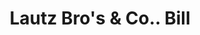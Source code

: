 ---
doi: 10.7916/D8FX8NMB
date_other: '1880'
date_other_textual: 1880-1889
form: printed ephemera
genre:
- Invoices
name:
- Lautz Bro's & Co.
object_in_context_url: https://biggert.cul.columbia.edu/items/view/ave_biggert_01431
subject_hierarchical_geographic:
- Philadelphia, Pennsylvania, United States
subject_name:
- Lautz Bro's & Co.
title: Lautz Bro's & Co.. Bill
sort_title: Lautz Bro's & Co.. Bill
call_number: ave_biggert_01431
coordinates:
- 40.00944444444445,-75.13333333333334
pid: ave_biggert_01431
identifiers: ave_biggert_01431
thumbnail: https://derivativo-2.library.columbia.edu/iiif/2/ldpd:344763/full/!256,256/0/native.jpg
permalink: "/items/ave_biggert_01431/"
layout: iiif-image-page
---